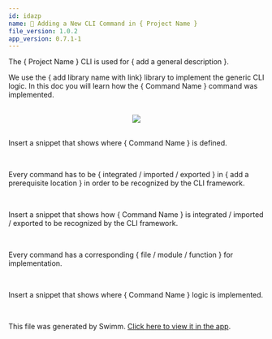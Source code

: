 ```yaml
---
id: idazp
name: 🧰 Adding a New CLI Command in { Project Name }
file_version: 1.0.2
app_version: 0.7.1-1
---
```


The { Project Name } CLI is used for { add a general description }.

We use the { add library name with link} library to implement the generic CLI logic. In this doc you will learn how the { Command Name } command was implemented.

<br/>

<div align="center"><img src="https://firebasestorage.googleapis.com/v0/b/swimmio-content/o/repositories%2F5uDzblDyNSQUaETEGltk%2F1f20ce9f-92b6-45ff-a476-3a55dd900d44.png?alt=media&token=21bf3a7a-9a98-4abe-bb0b-d0599a031889" style="width:'25%'"/></div>

<br/>

<!-- TEMPLATE-swimm-snippet-placeholder -->
Insert a snippet that shows where { Command Name } is defined.

<br/>

Every command has to be { integrated / imported / exported } in { add a prerequisite location } in order to be recognized by the CLI framework.

<br/>

<!-- TEMPLATE-swimm-snippet-placeholder -->
Insert a snippet that shows how { Command Name } is integrated / imported / exported to be recognized by the CLI framework.

<br/>

Every command has a corresponding { file / module / function } for implementation.

<br/>

<!-- TEMPLATE-swimm-snippet-placeholder -->
Insert a snippet that shows where { Command Name } logic is implemented.

<br/>

This file was generated by Swimm. [Click here to view it in the app](https://app.swimm.io/repos/Z2l0aHViJTNBJTNBdGVtcGxhdGVzJTNBJTNBc3dpbW1pbw==/docs/idazp).
